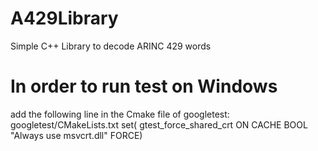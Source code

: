 # A429Library
Simple C++ Library to decode ARINC 429 words


# In order to run test on Windows
add the following line in the Cmake file of googletest: googletest/CMakeLists.txt
set( gtest_force_shared_crt ON CACHE BOOL "Always use msvcrt.dll" FORCE)